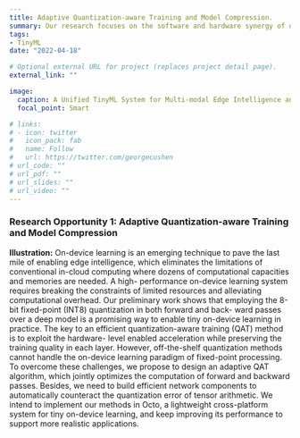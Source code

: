 ```yaml
---
title: Adaptive Quantization-aware Training and Model Compression.
summary: Our research focuses on the software and hardware synergy of on-device learning techniques, covering the scope of model-level neural network design, algorithm-level training optimization and hardware-level arithmetic acceleration.
tags:
- TinyML
date: "2022-04-18"

# Optional external URL for project (replaces project detail page).
external_link: ""

image:
  caption: A Unified TinyML System for Multi-modal Edge Intelligence and Real-time Visual Perception
  focal_point: Smart

# links:
# - icon: twitter
#   icon_pack: fab
#   name: Follow
#   url: https://twitter.com/georgecushen
# url_code: ""
# url_pdf: ""
# url_slides: ""
# url_video: ""
---
```


### Research Opportunity 1: Adaptive Quantization-aware Training and Model Compression

**Illustration:** On-device learning is an emerging technique to pave the last mile of enabling edge intelligence, which eliminates the limitations of conventional in-cloud computing where dozens of computational capacities and memories are needed. A high- performance on-device learning system requires breaking the constraints of limited resources and alleviating computational overhead. Our preliminary work shows that employing the 8-bit fixed-point (INT8) quantization in both forward and back- ward passes over a deep model is a promising way to enable tiny on-device learning in practice. The key to an efficient quantization-aware training (QAT) method is to exploit the hardware- level enabled acceleration while preserving the training quality in each layer. However, off-the-shelf quantization methods cannot handle the on-device learning paradigm of fixed-point processing. To overcome these challenges, we propose to design an adaptive QAT algorithm, which jointly optimizes the computation of forward and backward passes. Besides, we need to build efficient network components to automatically counteract the quantization error of tensor arithmetic. We intend to implement our methods in Octo, a lightweight cross-platform system for tiny on-device learning, and keep improving its performance to support more realistic applications.
